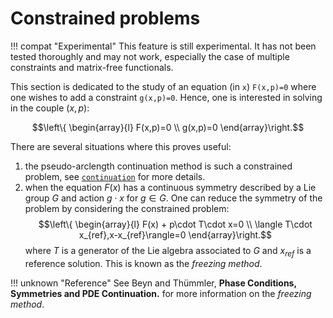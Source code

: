 # Constrained problems

!!! compat "Experimental"
    This feature is still experimental. It has not been tested thoroughly and may not work, especially the case of multiple constraints and matrix-free functionals.

This section is dedicated to the study of an equation (in `x`) `F(x,p)=0` where one wishes to add a constraint `g(x,p)=0`. Hence, one is interested in solving in the couple $(x,p)$:

$$\left\{
\begin{array}{l}
F(x,p)=0 \\
g(x,p)=0
\end{array}\right.$$

There are several situations where this proves useful:

1. the pseudo-arclength continuation method is such a constrained problem, see [`continuation`](@ref) for more details.
2. when the equation $F(x)$ has a continuous symmetry described by a Lie group $G$ and action $g\cdot x$ for $g\in G$. One can reduce the symmetry of the problem by considering the constrained problem:
$$\left\{
\begin{array}{l}
F(x) + p\cdot T\cdot x=0 \\
\langle T\cdot x_{ref},x-x_{ref}\rangle=0
\end{array}\right.$$
where $T$ is a generator of the Lie algebra associated to $G$ and $x_{ref}$ is a reference solution. This is known as the *freezing method*.

!!! unknown "Reference"
    See Beyn and Thümmler, **Phase Conditions, Symmetries and PDE Continuation.** for more information on the *freezing method*.


